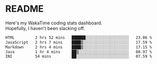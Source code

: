 # README

Here's my WakaTime coding stats dashboard.  
Hopefully, I haven't been slacking off.

<!--START_SECTION:waka-->

```txt
HTML         2 hrs 52 mins   ██████░░░░░░░░░░░░░░░░░░░   23.86 %
JavaScript   2 hrs 7 mins    ████▒░░░░░░░░░░░░░░░░░░░░   17.59 %
Markdown     2 hrs 4 mins    ████▒░░░░░░░░░░░░░░░░░░░░   17.15 %
Java         1 hr 4 mins     ██▒░░░░░░░░░░░░░░░░░░░░░░   08.97 %
INI          54 mins         ██░░░░░░░░░░░░░░░░░░░░░░░   07.59 %
```

<!--END_SECTION:waka-->
